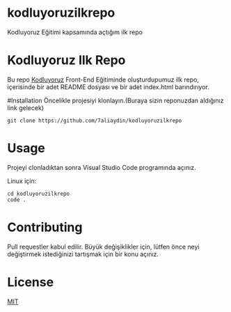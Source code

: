 # kodluyoruzilkrepo
Kodluyoruz Eğitimi kapsamında açtığım ilk repo

# Kodluyoruz Ilk Repo
Bu repo [Kodluyoruz](https://www.kodluyoruz.org/) Front-End Eğitiminde oluşturdupumuz ilk repo, içerisinde bir adet README dosyası ve bir adet index.html barındırıyor.

#Installation
Öncelikle projesiyi klonlayın.(Buraya sizin reponuzdan aldığınız link gelecek)

```
git clone https://github.com/7aliaydin/kodluyoruzilkrepo
```

# Usage

Projeyi clonladıktan sonra Visual Studio Code programında açınız.

Linux için:

```
cd kodluyoruzilkrepo
code .
```
# Contributing

Pull requestler kabul edilir. Büyük değişiklikler için, lütfen önce neyi değiştirmek istediğinizi tartışmak için bir konu açınız.

# License

[MIT](https://github.com/7aliaydin/kodluyoruzilkrepo/blob/main/LICENSE)